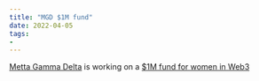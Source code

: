 ```yaml
---
title: "MGD $1M fund"
date: 2022-04-05
tags:
- 
---
```


[Metta Gamma Delta](https://metagammadelta.com/) is working on a [$1M fund for women in Web3](https://forum.metacartel.org/t/mgd-1m-fund-for-women-in-web3/1798)




